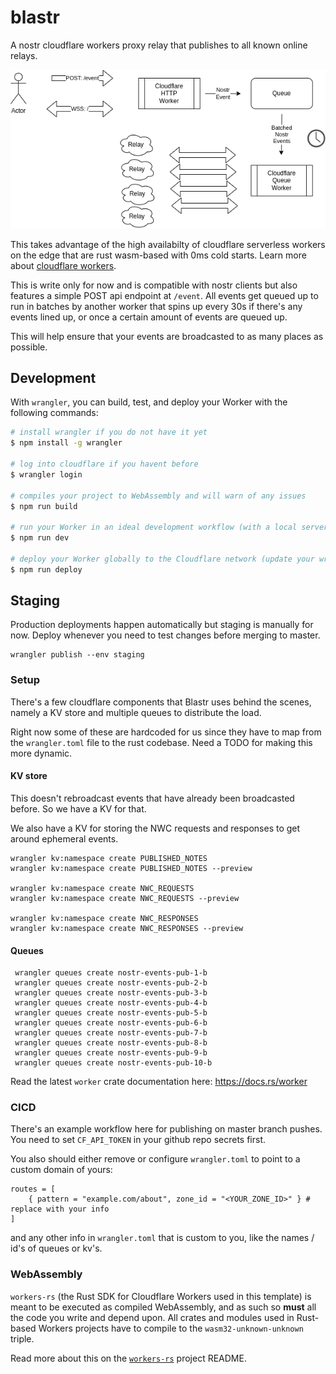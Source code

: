 # blastr

A nostr cloudflare workers proxy relay that publishes to all known online relays.

![blastr diagram](./docs/images/blastr-diagram.png)

This takes advantage of the high availabilty of cloudflare serverless workers on the edge that are rust wasm-based with 0ms cold starts. Learn more about [cloudflare workers](https://workers.cloudflare.com/).

This is write only for now and is compatible with nostr clients but also features a simple POST api endpoint at `/event`. All events get queued up to run in batches by another worker that spins up every 30s if there's any events lined up, or once a certain amount of events are queued up.

This will help ensure that your events are broadcasted to as many places as possible.

## Development

With `wrangler`, you can build, test, and deploy your Worker with the following commands:

```sh
# install wrangler if you do not have it yet
$ npm install -g wrangler

# log into cloudflare if you havent before
$ wrangler login

# compiles your project to WebAssembly and will warn of any issues
$ npm run build

# run your Worker in an ideal development workflow (with a local server, file watcher & more)
$ npm run dev

# deploy your Worker globally to the Cloudflare network (update your wrangler.toml file for configuration)
$ npm run deploy
```

## Staging

Production deployments happen automatically but staging is manually for now. Deploy whenever you need to test changes before merging to master.

```
wrangler publish --env staging
```

### Setup

There's a few cloudflare components that Blastr uses behind the scenes, namely a KV store and multiple queues to distribute the load.

Right now some of these are hardcoded for us since they have to map from the `wrangler.toml` file to the rust codebase. Need a TODO for making this more dynamic.

#### KV store

This doesn't rebroadcast events that have already been broadcasted before. So we have a KV for that.

We also have a KV for storing the NWC requests and responses to get around ephemeral events.

```
wrangler kv:namespace create PUBLISHED_NOTES
wrangler kv:namespace create PUBLISHED_NOTES --preview

wrangler kv:namespace create NWC_REQUESTS
wrangler kv:namespace create NWC_REQUESTS --preview

wrangler kv:namespace create NWC_RESPONSES
wrangler kv:namespace create NWC_RESPONSES --preview
```

#### Queues

```
 wrangler queues create nostr-events-pub-1-b
 wrangler queues create nostr-events-pub-2-b
 wrangler queues create nostr-events-pub-3-b
 wrangler queues create nostr-events-pub-4-b
 wrangler queues create nostr-events-pub-5-b
 wrangler queues create nostr-events-pub-6-b
 wrangler queues create nostr-events-pub-7-b
 wrangler queues create nostr-events-pub-8-b
 wrangler queues create nostr-events-pub-9-b
 wrangler queues create nostr-events-pub-10-b
```

Read the latest `worker` crate documentation here: https://docs.rs/worker

### CICD

There's an example workflow here for publishing on master branch pushes. You need to set `CF_API_TOKEN` in your github repo secrets first.

You also should either remove or configure `wrangler.toml` to point to a custom domain of yours:

```
routes = [
    { pattern = "example.com/about", zone_id = "<YOUR_ZONE_ID>" } # replace with your info
]
```

and any other info in `wrangler.toml` that is custom to you, like the names / id's of queues or kv's.

### WebAssembly

`workers-rs` (the Rust SDK for Cloudflare Workers used in this template) is meant to be executed as compiled WebAssembly, and as such so **must** all the code you write and depend upon. All crates and modules used in Rust-based Workers projects have to compile to the `wasm32-unknown-unknown` triple.

Read more about this on the [`workers-rs`](https://github.com/cloudflare/workers-rs) project README.
